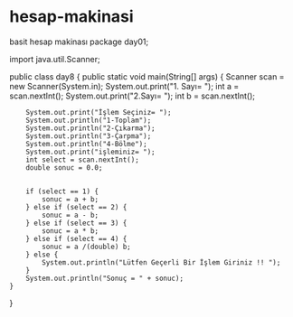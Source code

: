 # hesap-makinasi
basit hesap makinası
package day01;

import java.util.Scanner;

public class day8 {
    public static void main(String[] args) {
        Scanner scan = new Scanner(System.in);
        System.out.print("1. Sayı= ");
        int a = scan.nextInt();
        System.out.print("2.Sayı= ");
        int b = scan.nextInt();

        System.out.print("İşlem Seçiniz= ");
        System.out.println("1-Toplam");
        System.out.println("2-Çıkarma");
        System.out.println("3-Çarpma");
        System.out.println("4-Bölme");
        System.out.print("işleminiz= ");
        int select = scan.nextInt();
        double sonuc = 0.0;


        if (select == 1) {
            sonuc = a + b;
        } else if (select == 2) {
            sonuc = a - b;
        } else if (select == 3) {
            sonuc = a * b;
        } else if (select == 4) {
            sonuc = a /(double) b;
        } else {
            System.out.println("Lütfen Geçerli Bir İşlem Giriniz !! ");
        }
        System.out.println("Sonuç = " + sonuc);
    }
}
